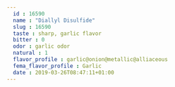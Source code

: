 ```yaml
---
  id : 16590
  name : "Diallyl Disulfide"
  slug : 16590
  taste : sharp, garlic flavor
  bitter : 0
  odor : garlic odor
  natural : 1
  flavor_profile : garlic@onion@metallic@alliaceous
  fema_flavor_profile : Garlic
  date : 2019-03-26T08:47:11+01:00
---
```



